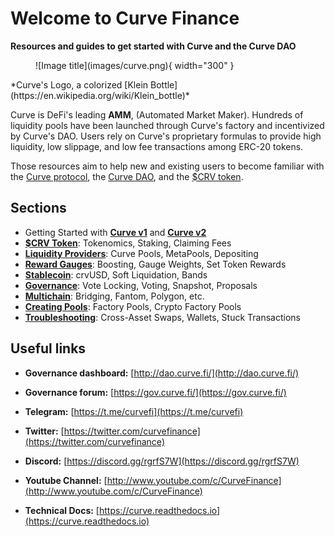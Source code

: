 <h1> </h1>

# Welcome to Curve Finance

**Resources and guides to get started with Curve and the Curve DAO**


<figure markdown>
  ![Image title](images/curve.png){ width="300" }
  <figcaption></figcaption>
</figure>
​
*Curve's Logo, a colorized [Klein Bottle](https://en.wikipedia.org/wiki/Klein_bottle)*

Curve is DeFi's leading **AMM**, (Automated Market Maker). Hundreds of liquidity pools have been launched through Curve's factory and incentivized by Curve's DAO. Users rely on Curve's proprietary formulas to provide high liquidity, low slippage, and low fee transactions among ERC-20 tokens.

Those resources aim to help new and existing users to become familiar with the [Curve protocol](./lp/understanding-curve-pools), the [Curve DAO](./governance/understanding-governance), and the [$CRV token](./crv-token/understanding-crv).

## Sections

- Getting Started with [**Curve v1**](/base-features/understanding-curve) and [**Curve v2**](./base-features/understanding-crypto-pools)
- [**$CRV Token**](/crv-token/understanding-crv): Tokenomics, Staking, Claiming Fees
- [**Liquidity Providers**](/lp/understanding-curve-pools): Curve Pools, MetaPools, Depositing
- [**Reward Gauges**](/reward-gauges/understanding-gauges): Boosting, Gauge Weights, Set Token Rewards
- [**Stablecoin**](/crvusd/understanding-crvusd): crvUSD, Soft Liquidation, Bands
- [**Governance**](/governance/understanding-governance): Vote Locking, Voting, Snapshot, Proposals
- [**Multichain**](/multichain/understanding-multichain): Bridging, Fantom, Polygon, etc.  
- [**Creating Pools**](/factory-pools/pool-factory): Factory Pools, Crypto Factory Pools  
- [**Troubleshooting**](/troubleshooting/support): Cross-Asset Swaps, Wallets, Stuck Transactions
    
## Useful links

- **Governance dashboard:** [http://dao.curve.fi/](http://dao.curve.fi/)​

- **Governance forum:** [https://gov.curve.fi/](https://gov.curve.fi/)​

- **Telegram:** [https://t.me/curvefi](https://t.me/curvefi)​

- **Twitter:** [https://twitter.com/curvefinance](https://twitter.com/curvefinance)​

- **Discord:** [https://discord.gg/rgrfS7W](https://discord.gg/rgrfS7W)​

- **Youtube Channel:** [http://www.youtube.com/c/CurveFinance](http://www.youtube.com/c/CurveFinance)​

- **Technical Docs:** [https://curve.readthedocs.io](https://curve.readthedocs.io)​
